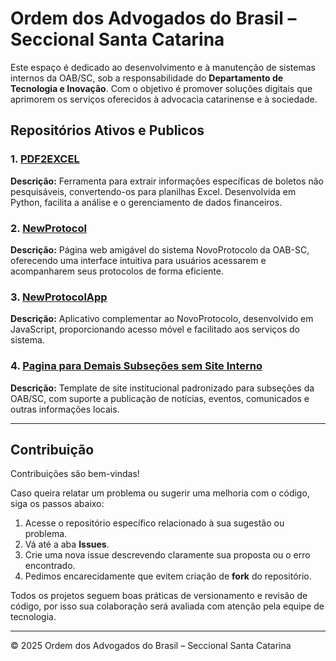 # Ordem dos Advogados do Brasil – Seccional Santa Catarina

Este espaço é dedicado ao desenvolvimento e à manutenção de sistemas internos da OAB/SC, sob a responsabilidade do **Departamento de Tecnologia e Inovação**. Com o objetivo é promover soluções digitais que aprimorem os serviços oferecidos à advocacia catarinense e à sociedade.

## Repositórios Ativos e Publicos

### 1. [PDF2EXCEL](https://github.com/Ordem-dos-Advogado-de-Santa-Catarina/PDF2EXCEL)
**Descrição:** Ferramenta para extrair informações específicas de boletos não pesquisáveis, convertendo-os para planilhas Excel. Desenvolvida em Python, facilita a análise e o gerenciamento de dados financeiros.

### 2. [NewProtocol](https://github.com/Ordem-dos-Advogado-de-Santa-Catarina/NewProtocol)
**Descrição:** Página web amigável do sistema NovoProtocolo da OAB-SC, oferecendo uma interface intuitiva para usuários acessarem e acompanharem seus protocolos de forma eficiente.

### 3. [NewProtocolApp](https://github.com/Ordem-dos-Advogado-de-Santa-Catarina/NewProtocolApp)
**Descrição:** Aplicativo complementar ao NovoProtocolo, desenvolvido em JavaScript, proporcionando acesso móvel e facilitado aos serviços do sistema.

### 4. [Pagina para Demais Subseções sem Site Interno](https://github.com/Ordem-dos-Advogado-de-Santa-Catarina/404)
**Descrição:** Template de site institucional padronizado para subseções da OAB/SC, com suporte a publicação de notícias, eventos, comunicados e outras informações locais.

---

## Contribuição

Contribuições são bem-vindas!

Caso queira relatar um problema ou sugerir uma melhoria com o código, siga os passos abaixo:

1. Acesse o repositório específico relacionado à sua sugestão ou problema.
2. Vá até a aba **Issues**.
3. Crie uma nova issue descrevendo claramente sua proposta ou o erro encontrado.
4. Pedimos encarecidamente que evitem criação de **fork** do repositório.

Todos os projetos seguem boas práticas de versionamento e revisão de código, por isso sua colaboração será avaliada com atenção pela equipe de tecnologia.

---

© 2025 Ordem dos Advogados do Brasil – Seccional Santa Catarina
